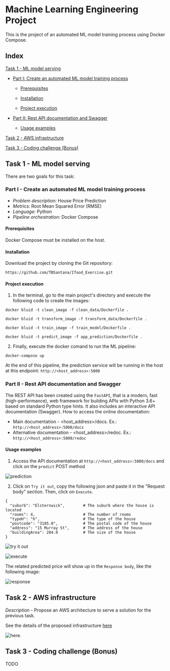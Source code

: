 # Machine Learning Engineering Project

This is the project of an automated ML model training process using Docker Compose.

## Index

 [Task 1 - ML model serving](#task-1---ml-model-serving) 

  * [Part I: Create an automated ML model training process](#part-i---create-an-automated-ml-model-training-process)

    * [Prerequisites](#prerequisites)

    * [Installation](#installation)

    * [Project execution](#project-execution)

  * [Part II: Rest API documentation and Swagger](#part-ii---rest-api-documentation-and-swagger)

    * [Usage examples](#usage-examples)

[Task 2 - AWS infrastructure](#task-2---aws-infrastructure)

[Task 3 - Coding challenge (Bonus)](#task-3---coding-challenge-bonus)



## Task 1 - ML model serving
There are two goals for this task:

### Part I - Create an automated ML model training process
+ *Problem description:* House Price Prediction
+ *Metrics:* Root Mean Squared Error (RMSE)
+ *Language:* Python
+ *Pipeline orchestration:* Docker Compose

#### Prerequisites
Docker Compose must be installed on the host.

#### Installation
Download the project by cloning the Git repository: 

```https://github.com/TBSantana/Ifood_Exercise.git```

#### Project execution
1. In the terminal, go to the main project's directory and execute the following code to create the images:

```docker bluid -t clean_image -f clean_data/Dockerfile .```

```docker bluid -t transform_image -f transform_data/Dockerfile .```

```docker bluid -t train_image -f train_model/Dockerfile .```

```docker bluid -t predict_image -f app_prediction/Dockerfile .```

2. Finally, execute the docker comand to run the ML pipeline:

```docker-compose up```

At the end of this pipeline, the prediction service will be running in the host at this endpoint: ```http://<host_address>:5000```


### Part II - Rest API documentation and Swagger
The REST API has been created using the ```FastAPI```, that is a modern, fast (high-performance), web framework for building APIs with Python 3.6+ based on standard Python type hints. 
It also includes an interactive API documentation (Swagger). 
How to access the online documentation:
+ Main documentation - <host_address>/docs. Ex.: ```http://<host_address>:5000/docs```
+ Alternative documentation - <host_address>/redoc. Ex.: ```http://<host_address>:5000/redoc```

#### Usage examples
1. Access the API documentation at ```http://<host_address>:5000/docs``` and click on the ```predict``` POST method

![prediction](/images/usage_examples1.png)

2.  Click on ```Try it out```, copy the following json and paste it in the "Request body" section. Then, click on ```Execute```.

```
{
  "suburb": "Elsternwick",        # The suburb where the house is located
  "rooms": 4,                     # The number of rooms
  "typeH": "h",                   # The type of the house
  "postcode": "3185.0",           # The postal code of the house
  "address": "15 Murray St",      # The address of the house
  "buildingArea": 204.0           # The size of the house
}
```

![try it out](/images/usage_examples2.png)

![execute](/images/usage_examples4.png)

The related predicted price will show up in the ```Response body```, like the following image:

![response](/images/usage_examples3.png)

## Task 2 - AWS infrastructure
*Description* - Propose an AWS architecture to serve a solution for the previous task.

See the details of the proposed infrastructure [here](https://github.com/TBSantana/ML_Automated_Pipeline/blob/master/aws_infrastructure/Task%202%20-%20AWS%20Infrastructure%20for%20ML%20project.ipynb)

![here](/aws_infrastructure/images/AWS%20Infra.png). 

## Task 3 - Coding challenge (Bonus)
TODO
